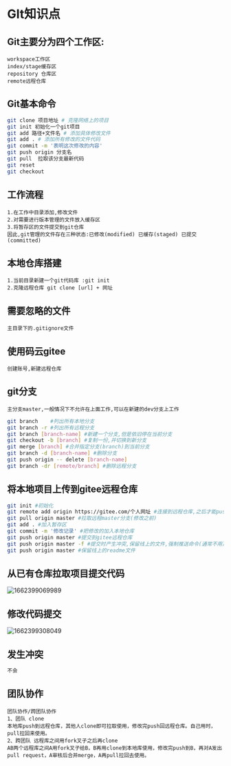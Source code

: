 # GIt知识点

## Git主要分为四个工作区:

```shell
workspace工作区
index/stage缓存区
repository 仓库区 
remote远程仓库
```

## Git基本命令

```sh
git clone 项目地址 # 克隆网络上的项目
git init 初始化一个git项目
git add 路径+文件名 # 添加具体修改文件
git add . # 添加所有修改的文件代码
git commit -m '表明这次修改的内容'  
git push origin 分支名
git pull  拉取该分支最新代码
git reset 
git checkout
```

## 工作流程

```text
1.在工作中目录添加,修改文件
2.对需要进行版本管理的文件放入缓存区
3.将暂存区的文件提交到git仓库
因此,git管理的文件存在三种状态:已修改(modified) 已缓存(staged) 已提交(committed)
```



## 本地仓库搭建

```text
1.当前目录新建一个git代码库 :git init
2.克隆远程仓库 git clone [url] + 网址
```

## 需要忽略的文件

```text
主目录下的.gitignore文件
```

## 使用码云gitee

```text
创建账号,新建远程仓库
```

## git分支

```text
主分支master,一般情况下不允许在上面工作,可以在新建的dev分支上工作
```

```sh
git branch    #列出所有本地分支
git branch -r #列出所有远程分支
git branch [branch-name] #新建一个分支,但是依旧停在当前分支
git checkout -b [branch] #复制一份,并切换到新分支
git merge [branch] #合并指定分支(branch)到当前分支
git branch -d [branch-name] #删除分支
git push origin -- delete [branch-name] 
git branch -dr [remote/branch] #删除远程分支
```

## 将本地项目上传到gitee远程仓库

```sh
git init #初始化
git remote add origin https://gitee.com/个人网址 #连接到远程仓库,之后才能push
git pull origin master #拉取远程master分支(修改之前)
git add . #加入暂存区
git commit -m '修改记录' #把修改的加入本地仓库
git push origin master #提交到gitee远程仓库
git push origin master -f #提交时产生冲突,保留线上的文件,强制推送命令(通常不用)
git push origin master #保留线上的readme文件
```

## 从已有仓库拉取项目提交代码

![1662399069989](C:\Users\17436\Desktop\ygl\document\git\gitStudy.assets\1662399069989.png)



## 修改代码提交

![1662399308049](C:\Users\17436\Desktop\ygl\document\git\gitStudy.assets\1662399308049.png)

## 发生冲突

```java
不会
```

## 团队协作

```text
团队协作/跨团队协作
1、团队 clone
本地库push到远程仓库，其他人clone即可拉取使用，修改完push回远程仓库。自己用时，pull拉回来使用。
2、跨团队 远程库之间用fork叉子之后再clone
AB两个远程库之间A用fork叉子给B，B再用clone到本地库使用，修改完push到B，再对A发出pull request，A审核后合并merge，A再pull拉回去使用。
```

